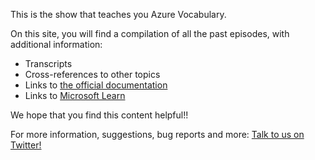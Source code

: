 ﻿This is the show that teaches you Azure Vocabulary.

On this site, you will find a compilation of all the past episodes, with additional information:

- Transcripts
- Cross-references to other topics
- Links to [the official documentation](http://gslb.ch/453)
- Links to [Microsoft Learn](http://gslb.ch/452)

We hope that you find this content helpful!! 

For more information, suggestions, bug reports and more: [Talk to us on Twitter!](https://twitter.com/AzWordsOfTheDay)